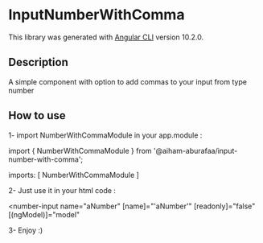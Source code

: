 # InputNumberWithComma

This library was generated with [Angular CLI](https://github.com/angular/angular-cli) version 10.2.0.

## Description
A simple component with option to add commas to your input from type number

## How to use
1- import NumberWithCommaModule in your app.module : 

import { NumberWithCommaModule } from '@aiham-aburafaa/input-number-with-comma';

imports: [
	NumberWithCommaModule
]


2- Just use it in your html code :

<number-input name="aNumber" [name]="'aNumber'"
[readonly]="false"
[(ngModel)]="model"
></number-input>

3- Enjoy :)
